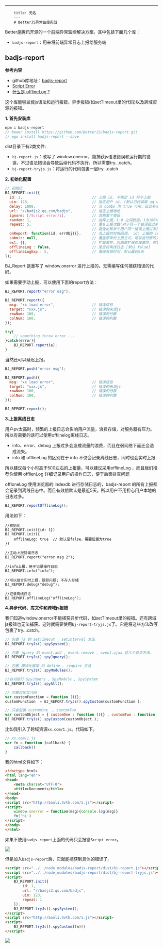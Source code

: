 ---
        title: 无名
        ---
        # BetterJS异常监控实战

Better是腾讯开源的一个前端异常监控解决方案。其中包括下面几个库：
- `badjs-report`：用来将前端异常日志上报给服务端

## badjs-report

**参考内容**

- github库地址：[badjs-report](https://github.com/BetterJS/badjs-report)
- [Script Error](https://github.com/BetterJS/badjs-report/issues/3)
- [什么是 offlineLog ?](https://github.com/BetterJS/badjs-report/issues/25)

这个库能够监控js语法和运行报错，异步报错(如setTimeout里的代码)以及跨域资源的报错。

**1. 首先安装库**
```javascript
npm i badjs-report
// bower install https://github.com/BetterJS/badjs-report.git
// ego install badjs-report --save
```

dist目录下有2类文件:
- `bj-report.js`：改写了 window.onerror，能捕获js语法错误和运行期的错误，不过语法错误会导致后续代码不执行，所以需要try...catch。
- `bj-report-tryjs.js`：将运行的代码包裹一层try...catch

**2. 初始化配置**

```javascript
// 初始化
BJ_REPORT.init({
  id: 1,                                // 上报 id, 不指定 id 将不上报
  uin: 123,                             // 指定用户 id, (默认已经读取 qq uin)
  delay: 1000,                          // 当 combo 为 true 可用，延迟多少毫秒，合并缓冲区中的上报（默认）
  url: "//badjs2.qq.com/badjs",         // 指定上报地址
  ignore: [/Script error/i],            // 忽略某个错误
  random: 1,                            // 抽样上报，1~0 之间数值，1为100%上报（默认 1）
  repeat: 5,                            // 重复上报次数(对于同一个错误超过多少次不上报)
                                        // 避免出现单个用户同一错误上报过多的情况
  onReport: function(id, errObj){},     // 当上报的时候回调。 id: 上报的 id, errObj: 错误的对象
  submit: null,                         // 覆盖原来的上报方式，可以自行修改为 post 上报等
  ext: {},                              // 扩展属性，后端做扩展处理属性。例如：存在 msid 就会分发到 monitor,
  offlineLog : false,                   // 是否启离线日志 [默认 false]
  offlineLogExp : 5,                    // 离线有效时间，默认最近5天
});
```

BJ_Report 是重写了 window.onerror 进行上报的，无需编写任何捕获错误的代码。

如果需要手动上报，可以使用下面的report方法：

```javascript
BJ_REPORT.report("error msg");

BJ_REPORT.report({
  msg: "xx load error",                 // 错误信息
  target: "xxx.js",                     // 错误的来源js
  rowNum: 100,                          // 错误的行数
  colNum: 100,                          // 错误的列数
});

try{
    // something throw error ...
}catch(error){
    BJ_REPORT.report(e);
}
```

当然还可以延迟上报。

```javascript
BJ_REPORT.push("error msg");

BJ_REPORT.push({
  msg: "xx load error",                 // 错误信息
  target: "xxx.js",                     // 错误的来源js
  rowNum: 100,                          // 错误的行数
  colNum: 100,                          // 错误的列数
});

BJ_REPORT.report();
```

**3.上报离线日志**

用户pv太高时，频繁的上报日志会影响用户流量，浪费存储，对服务器有压力。所以有需要的话可以使用offlinelog离线日志。

- info、error、debug 上报过多会造成流量的浪费，而且在弱网络下面还会造成流失。
- info 和 offlineLog 的区别在于 info 不仅会记录离线日志，同时也会实时上报

所以建议每个小时高于500左右的上报量，可以建议采用offlineLog ，而且我们推荐你使用 offlienLog 详细记录用户的操作日志，便于后面排查问题

offloneLog 使用浏览器的 indexdb 进行存储日志的，badjs-report 的所有上报都会记录到离线日志中。而且有效期默认是最近5天，所以用户不用担心用户本地的日志过多。

```javascript
BJ_REPORT.reportOfflineLog();
```

用法如下：

```
//初始化
BJ_REPORT.init({id: 1})
BJ_REPORT.init({
    offlineLog: true  // 默认是false，需要设置为true
})

//主动上报错误日志
BJ_REPORT.report("error msg 2");

//info上报，用于记录操作日志
BJ_REPORT.info("info");

//可以结合实时上报，跟踪问题; 不存入存储
BJ_REPORT.debug("debug");

//记录离线日志  
BJ_REPORT.offlineLog("offlineLog");
```

**4.异步代码、库文件和跨域js报错**

我们知道window.onerror不能捕获异步代码，如setTimeout里的报错。还有跨域js报错也无法捕获。这时就需要使用`bj-report-tryjs.js`了。它是将这些方法改写包裹了try...catch。

```javascript
// 包裹 js 的 setTimeout , setInterval 方法 
BJ_REPORT.tryJs().spySystem();

// 包裹 jquery 的 event.add , event.remove , event.ajax 这几个异步方法。 
BJ_REPORT.tryJs().spyJquery();

// 包裹 模块化框架 的 define , require 方法 
BJ_REPORT.tryJs().spyModules();

//自动运行 SpyJquery , SpyModule , SpySystem
BJ_REPORT.tryJs().spyAll();

// 包裹自定义代码
var customFunction = function (){};
customFunction  = BJ_REPORT.tryJs().spyCustom(customFunction ); 

// 只会包裹 customOne  , customTwo
var customObject = { customOne : function (){} , customTwo : function (){} , customVar : 1}
BJ_REPORT.tryJs().spyCustom(customObject );
```

比如我引入了跨域资源`xx.com/1.js`。代码如下。

```javascript
// xx.com/1.js
var fn = function (callback) {
    callback()
}
```

我的html文件如下：

```html
<!doctype html>
<html lang="en">
<head>
    <meta charset="UTF-8">
    <title>Document</title>
</head>
<body>
<script src="http://banli.4vtk.com/1.js"></script>
<script>
    window.onerror = function(msg){console.log(msg)}
    fn('hi') 
</script>
</body>
</html>
```

如果不使用`badjs-report`上面的代码只会报错`Script error`。

![](./imgs/script-error.png)

但是加入`badjs-report`后，它就能捕获到具体的错误了。

```html
<script src="../../node_modules/badjs-report/dist/bj-report.js"></script>
<script src="../../node_modules/badjs-report/dist/bj-report-tryjs.js"></script>
<script>
    BJ_REPORT.init({
        id: 1,
        url: "//badjs2.qq.com/badjs",
        uin: 123,
        repeat: 1
    });
    BJ_REPORT.tryJs().spySystem();
</script>
<script src="http://banli.4vtk.com/1.js"></script>
<script>
    BJ_REPORT.tryJs().spyCustom(fn)()
</script>
```

![](./imgs/script-error1.png)


